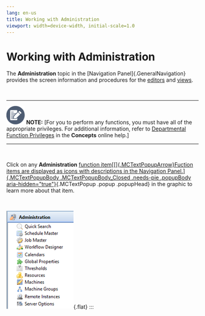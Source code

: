 ```yaml
---
lang: en-us
title: Working with Administration
viewport: width=device-width, initial-scale=1.0
---
```


#  Working with Administration

The **Administration** topic in the [Navigation Panel]{.GeneralNavigation} provides the screen information and
procedures for the [editors](Navigation-Editors.md) and
[views](Navigation-Views.md).

 

  -------------------------------------------------------------------------------------------------------------------------------- ---------------------------------------------------------------------------------------------------------------------------------------------------------------------------------------------------------------------------------------------------------------------------------------------
  ![White pencil/paper icon on gray circular background](../../../Resources/Images/note-icon(48x48).png "Note icon")   **NOTE:** [For you to perform any functions, you must have all of the appropriate privileges. For additional information, refer to [Departmental Function Privileges](../../Concepts/Departmental-Function-Privileges.md) in the **Concepts** online help.]
  -------------------------------------------------------------------------------------------------------------------------------- ---------------------------------------------------------------------------------------------------------------------------------------------------------------------------------------------------------------------------------------------------------------------------------------------

 

Click on any **Administration** [function item[[]{.MCTextPopupArrow}Fuction items are displayed as icons with
descriptions in the Navigation Panel.]{.MCTextPopupBody
.MCTextPopupBody_Closed .needs-pie .popupBody
aria-hidden="true"}](javascript:void(0)){.MCTextPopup .popup .popupHead}
in the graphic to learn more about that item.

 

![Administration Topic](../../../Resources/Images/EM/EMadminmenu.png "Administration Topic"){.flat}
:::

 

